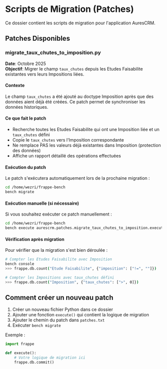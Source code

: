 # Scripts de Migration (Patches)

Ce dossier contient les scripts de migration pour l'application AuresCRM.

## Patches Disponibles

### migrate_taux_chutes_to_imposition.py

**Date**: Octobre 2025  
**Objectif**: Migrer le champ `taux_chutes` depuis les Etudes Faisabilite existantes vers leurs Impositions liées.

#### Contexte
Le champ `taux_chutes` a été ajouté au doctype Imposition après que des données aient déjà été créées. Ce patch permet de synchroniser les données historiques.

#### Ce que fait le patch
- Recherche toutes les Etudes Faisabilite qui ont une Imposition liée et un `taux_chutes` défini
- Copie le `taux_chutes` vers l'Imposition correspondante
- Ne remplace PAS les valeurs déjà existantes dans Imposition (protection des données)
- Affiche un rapport détaillé des opérations effectuées

#### Exécution du patch

Le patch s'exécutera automatiquement lors de la prochaine migration :

```bash
cd /home/wezri/frappe-bench
bench migrate
```

#### Exécution manuelle (si nécessaire)

Si vous souhaitez exécuter ce patch manuellement :

```bash
cd /home/wezri/frappe-bench
bench execute aurescrm.patches.migrate_taux_chutes_to_imposition.execute
```

#### Vérification après migration

Pour vérifier que la migration s'est bien déroulée :

```bash
# Compter les Etudes Faisabilite avec Imposition
bench console
>>> frappe.db.count("Etude Faisabilite", {"imposition": ["!=", ""]})

# Compter les Impositions avec taux_chutes défini
>>> frappe.db.count("Imposition", {"taux_chutes": [">", 0]})
```

## Comment créer un nouveau patch

1. Créer un nouveau fichier Python dans ce dossier
2. Ajouter une fonction `execute()` qui contient la logique de migration
3. Ajouter le chemin du patch dans `patches.txt`
4. Exécuter `bench migrate`

Exemple :
```python
import frappe

def execute():
    # Votre logique de migration ici
    frappe.db.commit()
```

